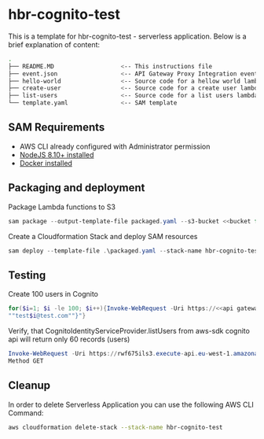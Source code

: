 



# hbr-cognito-test

This is a template for hbr-cognito-test - serverless application. Below is a brief explanation of content:

```bash
.
├── README.MD                   <-- This instructions file
├── event.json                  <-- API Gateway Proxy Integration event payload
├── hello-world                 <-- Source code for a hellow world lambda function
├── create-user                 <-- Source code for a create user lambda function
├── list-users                  <-- Source code for a list users lambda function
└── template.yaml               <-- SAM template
```

## SAM Requirements

* AWS CLI already configured with Administrator permission
* [NodeJS 8.10+ installed](https://nodejs.org/en/download/)
* [Docker installed](https://www.docker.com/community-edition)


## Packaging and deployment

Package Lambda functions to S3
```powershell
sam package --output-template-file packaged.yaml --s3-bucket <<bucket for deploy>> 
```

Create a Cloudformation Stack and deploy SAM resources
```powershell
sam deploy --template-file .\packaged.yaml --stack-name hbr-cognito-test --capabilities CAPABILITY_IAM 
```


## Testing

Create 100 users in Cognito
```powershell
for($i=1; $i -le 100; $i++){Invoke-WebRequest -Uri https://<<api gateway path>>/Prod/create-user -Method POST -Body "{ ""username"":""test$i@test.com"", ""password"":""Test123?"", ""email"":
""test$i@test.com""}"}
```

Verify, that CognitoIdentityServiceProvider.listUsers from aws-sdk cognito api will return only 60 records (users) 
```powershell
Invoke-WebRequest -Uri https://rwf675ils3.execute-api.eu-west-1.amazonaws.com/Prod/list-users -
Method GET
```



## Cleanup

In order to delete  Serverless Application you can use the following AWS CLI Command:

```bash
aws cloudformation delete-stack --stack-name hbr-cognito-test
```

